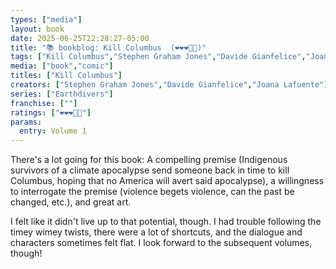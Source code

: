 ```yaml
---
types: ["media"]
layout: book
date: 2025-06-25T22:28:27-05:00
title: "📚 bookblog: Kill Columbus  (❤️❤️❤️🖤🖤)"
tags: ["Kill Columbus","Stephen Graham Jones","Davide Gianfelice","Joana Lafuente","Earthdivers",""]
media: ["book","comic"]
titles: ["Kill Columbus"]
creators: ["Stephen Graham Jones","Davide Gianfelice","Joana Lafuente"]
series: ["Earthdivers"]
franchise: [""]
ratings: ["❤️❤️❤️🖤🖤"]
params:
  entry: Volume 1
---
```


There's a lot going for this book: A compelling premise (Indigenous survivors of a climate apocalypse send someone back in time to kill Columbus, hoping that no America will avert said apocalypse), a willingness to interrogate the premise (violence begets violence, can the past be changed, etc.), and great art.

I felt like it didn't live up to that potential, though. I had trouble following the timey wimey twists, there were a lot of shortcuts, and the dialogue and characters sometimes felt flat. I look forward to the subsequent volumes, though!